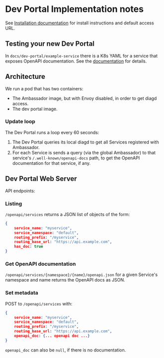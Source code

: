 # Dev Portal Implementation notes

See [Installation documentation](INSTALL.md) for install instructions and default access URL.

## Testing your new Dev Portal

In `docs/dev-portal/example-service` there is a K8s YAML for a service that exposes OpenAPI documentation.
See the [documentation](example-service/README.md) for details.

## Architecture

We run a pod that has two containers:

* The Ambassador image, but with Envoy disabled, in order to get diagd access.
* The dev portal image.

### Update loop

The Dev Portal runs a loop every 60 seconds:

1. The Dev Portal queries its local diagd to get all Services registered with Ambassador.
2. For each Service is sends a query (via the global Ambassador) to that service's `/.well-known/openapi-docs` path, to get the OpenAPI documentation for that service, if any.

## Dev Portal Web Server

API endpoints:

### Listing

`/openapi/services` returns a JSON list of objects of the form:

```json
{
    service_name: "myservice",
    service_namespace: "default",
    routing_prefix: "/myservice",
    routing_base_url: "https://api.example.com",
    has_doc: true
}
```

### Get OpenAPI documentation

`/openapi/services/{namespace}/{name}/openapi.json` for a given Service's namespace and name returns the OpenAPI docs as JSON.

### Set metadata

POST to `/openapi/services` with:


```json
{
    service_name: "myservice",
    service_namespace: "default",
    routing_prefix: "/myservice",
    routing_base_url: "https://api.example.com",
    openapi_doc: {... openapi doc ...}
}
```

`openapi_doc` can also be `null`, if there is no documentation.

